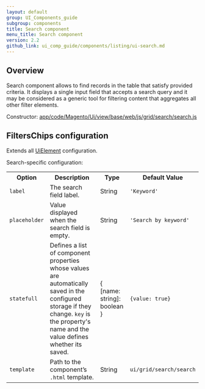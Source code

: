 ```yaml
---
layout: default
group: UI_Components_guide
subgroup: components
title: Search component
menu_title: Search component
version: 2.2
github_link: ui_comp_guide/components/listing/ui-search.md
---
```


## Overview

Search component allows to find records in the table that satisfy provided criteria. It displays a single input field that accepts a search query and it may be considered as a generic tool for filtering content that aggregates all other filter elements.

Constructor: [app/code/Magento/Ui/view/base/web/js/grid/search/search.js]({{site.mage2200url}}app/code/Magento/Ui/view/base/web/js/grid/search/search.js)

## FiltersChips configuration

Extends all [UiElement]({{page.baseurl}}ui_comp_guide/concepts/ui_comp_uielement_concept.html) configuration.

Search-specific configuration:

<table>
  <tr>
    <th>Option</th>
    <th>Description</th>
    <th>Type</th>
    <th>Default Value</th>
  </tr>
  <tr>
    <td><code>label</code></td>
    <td>The search field label.</td>
    <td>String</td>
    <td><code>'Keyword'</code></td>
  </tr>
  <tr>
    <td><code>placeholder</code></td>
    <td>Value displayed when the search field is empty.</td>
    <td>String</td>
    <td><code>'Search by keyword'<code></td>
  </tr>
  <tr>
    <td><code>statefull</code></td>
    <td>Defines a list of component properties whose values are automatically saved in the configured storage if they change. <code>key</code> is the property's name and the value defines whether its saved.</td>
    <td>{<br>[name: string]: boolean<br>}</td>
    <td><code>{value: true}</code></td>
  </tr>
  <tr>
    <td><code>template</code></td>
    <td>Path to the component’s <code>.html</code> template.</td>
    <td>String</td>
    <td><code>ui/grid/search/search</code></td>
  </tr>
</table>
